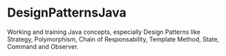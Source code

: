 # DesignPatternsJava
Working and training Java concepts, especially Design Patterns like Strategy, Polymorphism, Chain of Responsability, Template Method, State, Command and Observer. 
